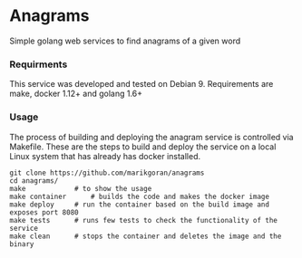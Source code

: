 # Anagrams

Simple golang web services to find anagrams of a given word


### Requirments

This service was developed and tested on Debian 9. Requirements are make, docker 1.12+ and golang 1.6+

### Usage

The process of building and deploying the anagram service is controlled via Makefile. These are the steps to build and deploy the service on a local Linux system that has already has docker installed. 

	git clone https://github.com/marikgoran/anagrams
	cd anagrams/
	make 			# to show the usage
	make container		# builds the code and makes the docker image
	make deploy		# run the container based on the build image and exposes port 8080
	make tests		# runs few tests to check the functionality of the service
	make clean		# stops the container and deletes the image and the binary
	
